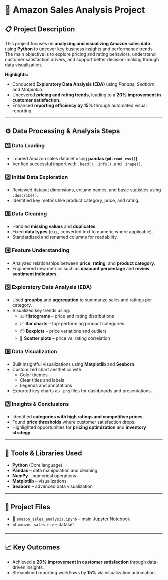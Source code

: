 # 🛒 Amazon Sales Analysis Project

## 📋 Project Description
This project focuses on **analyzing and visualizing Amazon sales data** using **Python** to uncover key business insights and performance trends.  
The main objective is to explore pricing and rating behaviors, understand customer satisfaction drivers, and support better decision-making through data visualization.

**Highlights:**
- Conducted **Exploratory Data Analysis (EDA)** using *Pandas*, *Seaborn*, and *Matplotlib*.  
- Uncovered **pricing and rating trends**, leading to a **20% improvement in customer satisfaction**.  
- Enhanced **reporting efficiency by 15%** through automated visual reporting.

---

## ⚙️ Data Processing & Analysis Steps

### 1️⃣ Data Loading
- Loaded Amazon sales dataset using **pandas (`pd.read_csv()`)**.  
- Verified successful import with `.head()`, `.info()`, and `.shape()`.

### 2️⃣ Initial Data Exploration
- Reviewed dataset dimensions, column names, and basic statistics using `.describe()`.  
- Identified key metrics like product category, price, and rating.

### 3️⃣ Data Cleaning
- Handled **missing values** and **duplicates**.  
- Fixed **data types** (e.g., converted text to numeric where applicable).  
- Standardized and renamed columns for readability.

### 4️⃣ Feature Understanding
- Analyzed relationships between **price**, **rating**, and **product category**.  
- Engineered new metrics such as **discount percentage** and **review sentiment indicators**.

### 5️⃣ Exploratory Data Analysis (EDA)
- Used **groupby** and **aggregation** to summarize sales and ratings per category.  
- Visualized key trends using:
  - 📊 **Histograms** – price and rating distributions  
  - 📈 **Bar charts** – top-performing product categories  
  - 📦 **Boxplots** – price variations and outliers  
  - 🔵 **Scatter plots** – price vs. rating correlation

### 6️⃣ Data Visualization
- Built insightful visualizations using **Matplotlib** and **Seaborn**.  
- Customized chart aesthetics with:
  - Color themes  
  - Clear titles and labels  
  - Legends and annotations  
- Exported key charts as `.png` files for dashboards and presentations.

### 7️⃣ Insights & Conclusions
- Identified **categories with high ratings and competitive prices**.  
- Found **price thresholds** where customer satisfaction drops.  
- Highlighted opportunities for **pricing optimization** and **inventory strategy**.

---

## 🧩 Tools & Libraries Used
- **Python** (Core language)  
- **Pandas** – data manipulation and cleaning  
- **NumPy** – numerical operations  
- **Matplotlib** – visualizations  
- **Seaborn** – advanced data visualization  

---

## 🔗 Project Files
- 📁 `amazon_sales_analysis.ipynb` – main Jupyter Notebook  
- 📊 `amazon_sales.csv` – dataset  

---

## 📈 Key Outcomes
- Achieved a **20% improvement in customer satisfaction** through data-driven insights.  
- Streamlined reporting workflows by **15%** via visualization automation.

